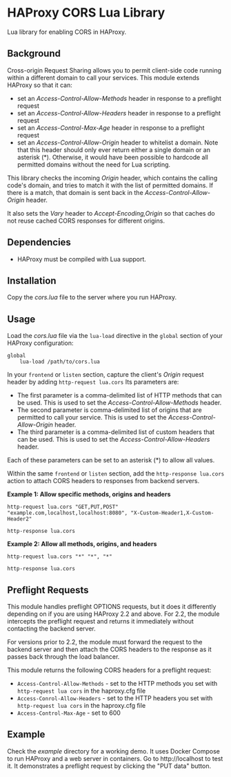 # HAProxy CORS Lua Library

Lua library for enabling CORS in HAProxy.

## Background

Cross-origin Request Sharing allows you to permit client-side code running within a different domain to call your services. This module extends HAProxy so that it can:

* set an *Access-Control-Allow-Methods* header in response to a preflight request
* set an *Access-Control-Allow-Headers* header in response to a preflight request
* set an *Access-Control-Max-Age* header in response to a preflight request
* set an *Access-Control-Allow-Origin* header to whitelist a domain. Note that this header should only ever return either a single domain or an asterisk (*). Otherwise, it would have been possible to hardcode all permitted domains without the need for Lua scripting.

This library checks the incoming *Origin* header, which contains the calling code's domain, and tries to match it with the list of permitted domains. If there is a match, that domain is sent back in the *Access-Control-Allow-Origin* header.

It also sets the *Vary* header to *Accept-Encoding,Origin* so that  caches do not reuse cached CORS responses for different origins.

## Dependencies

* HAProxy must be compiled with Lua support.

## Installation

Copy the *cors.lua* file to the server where you run HAProxy.

## Usage

Load the *cors.lua* file via the `lua-load` directive in the `global` section of your HAProxy configuration:

```
global
    lua-load /path/to/cors.lua
```

In your `frontend` or `listen` section, capture the client's *Origin* request header by adding `http-request lua.cors` Its parameters are:

* The first parameter is a comma-delimited list of HTTP methods that can be used. This is used to set the *Access-Control-Allow-Methods* header.
* The second parameter is comma-delimited list of origins that are permitted to call your service. This is used to set the *Access-Control-Allow-Origin* header.
* The third parameter is a comma-delimited list of custom headers that can be used. This is used to set the *Access-Control-Allow-Headers* header.

Each of these parameters can be set to an asterisk (*) to allow all values.

Within the same `frontend` or `listen` section, add the `http-response lua.cors` action to attach CORS headers to responses from backend servers.

**Example 1: Allow specific methods, origins and headers**
```
http-request lua.cors "GET,PUT,POST" "example.com,localhost,localhost:8080", "X-Custom-Header1,X-Custom-Header2"

http-response lua.cors 
```

**Example 2: Allow all methods, origins, and headers**

```
http-request lua.cors "*" "*", "*"

http-response lua.cors 
```

## Preflight Requests

This module handles preflight OPTIONS requests, but it does it differently depending on if you are using HAProxy 2.2 and above. For 2.2, the module intercepts the preflight request and returns it immediately without contacting the backend server. 

For versions prior to 2.2, the module must forward the request to the backend server and then attach the CORS headers to the response as it passes back through the load balancer.

This module returns the following CORS headers for a preflight request:

* `Access-Control-Allow-Methods` - set to the HTTP methods you set with `http-request lua cors` in the haproxy.cfg file
* `Access-Conrol-Allow-Headers` - set to the HTTP headers you set with `http-request lua cors` in the haproxy.cfg file
* `Access-Control-Max-Age` - set to 600

## Example

Check the *example* directory for a working demo. It uses Docker Compose to run HAProxy and a web server in containers. Go to http://localhost to test it. It demonstrates a preflight request by clicking the "PUT data" button.